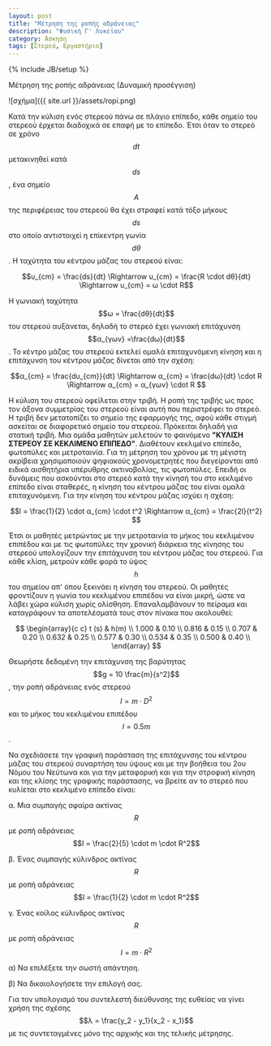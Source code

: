 ```yaml
---
layout: post
title: "Μέτρηση της ροπής αδράνειας"
description: "Φυσική Γ' Λυκείου"
category: Άσκηση
tags: [Στερεό, Εργαστήριο]
---
```

{% include JB/setup %}


Μέτρηση της ροπής αδράνειας (Δυναμική προσέγγιση)

![σχήμα]({{ site.url }}/assets/ropi.png) 

Κατά την κύλιση ενός στερεού πάνω σε πλάγιο επίπεδο, κάθε σημείο του στερεού έρχεται
διαδοχικά σε επαφή με το επίπεδο. Έτσι όταν το στερεό σε χρόνο $$dt$$ μετακινηθεί κατά
$$ds$$, ένα σημείο $$Α$$ της περιφέρειας του στερεού θα έχει στραφεί κατά τόξο μήκους $$ds$$
στο οποίο αντιστοιχεί η επίκεντρη γωνία $$dθ$$. Η ταχύτητα του κέντρου μάζας του στερεού είναι:

$$υ_{cm} = \frac{ds}{dt} \Rightarrow υ_{cm} = \frac{R \cdot dθ}{dt} \Rightarrow υ_{cm} = ω \cdot R$$

H γωνιακή ταχύτητα $$ω = \frac{dθ}{dt}$$ του στερεού αυξάνεται, δηλαδή το στερεό έχει 
γωνιακή επιτάχυνση $$α_{γων} =\frac{dω}{dt}$$. To κέντρο μάζας του στερεού εκτελεί ομαλά 
επιταχυνόμενη κίνηση και η επιτάχυνση του κέντρου μάζας δίνεται από την σχέση:

$$α_{cm} = \frac{dυ_{cm}}{dt} \Rightarrow α_{cm} = \frac{dω}{dt} \cdot R \Rightarrow α_{cm} = α_{γων} \cdot R $$

Η κύλιση του στερεού οφείλεται στην τριβή. Η ροπή της τριβής ως προς τον άξονα συμμετρίας του
στερεού είναι αυτή που περιστρέφει το στερεό. Η τριβή δεν μετατοπίζει το σημείο της εφαρμογής
της, αφού κάθε στιγμή ασκείται σε διαφορετικό σημείο του στερεού. Πρόκειται δηλαδή για 
στατική τριβή. 
Μια ομάδα μαθητών μελετούν το φαινόμενο **"ΚΥΛΙΣΗ ΣΤΕΡΕΟΥ ΣΕ ΚΕΚΛΙΜΕΝΟ ΕΠΙΠΕΔΟ"**. 
Διαθέτουν κεκλιμένο επίπεδο, φωτοπύλες και μετροταινία. Για τη μέτρηση του χρόνου με τη μέγιστη ακρίβεια 
χρησιμοποιούν ψηφιακούς χρονομετρητές που διεγείρονται από ειδικά αισθητήρια υπέρυθρης ακτινοβολίας, τις φωτοπύλες. Επειδή οι δυνάμεις που ασκούνται στο στερεό κατά
την κίνησή του στο κεκλιμένο επίπεδο είναι σταθερές, η κίνηση του κέντρου μάζας του είναι ομαλά 
επιταχυνόμενη. Για την κίνηση του κέντρου μάζας ισχύει η σχέση:

$$l = \frac{1}{2} \cdot α_{cm} \cdot t^2 \Rightarrow α_{cm} = \frac{2l}{t^2} $$

Έτσι οι μαθητές μετρώντας με την μετροταινία το μήκος του κεκλιμένου επιπέδου και με τις φωτοπύλες
την χρονική διάρκεια της κίνησης του στερεού υπολογίζουν την επιτάχυνση του κέντρου μάζας του στερεού.
Για κάθε κλίση, μετρούν κάθε φορά το ύψος $$h$$ του σημείου απ' όπου ξεκινάει η κίνηση του στερεού. Οι μαθητές φροντίζουν η γωνία του κεκλιμένου επιπέδου να είναι μικρή, ώστε να λάβει χώρα κύλιση χωρίς 
ολίσθηση. Επαναλαμβάνουν το πείραμα και καταγράφουν τα αποτελέσματά τους στον πίνακα που ακολουθεί:

$$
\begin{array}{c c}
t (s) & h(m) \\
1.000 & 0.10  \\
0.816 & 0.15  \\
0.707 & 0.20 \\
0.632 & 0.25  \\
0.577 & 0.30  \\
0.534 & 0.35  \\
0.500 & 0.40  \\
\end{array}
$$



Θεωρήστε δεδομένη την επιτάχυνση της βαρύτητας $$g = 10 \frac{m}{s^2}$$, την ροπή αδράνειας ενός στερεού $$Ι = m \cdot D^2$$ και το μήκος του κεκλιμένου
επιπέδου $$l = 0.5m$$.

Να σχεδιάσετε την γραφική παράσταση της επιτάχυνσης του κέντρου μάζας του στερεού συναρτήση του ύψους
και με την βοήθεια του 2ου Νόμου του Νεύτωνα και για την μεταφορική και για την στροφική κίνηση και της κλίσης της γραφικής παράστασης, να βρείτε αν το στερεό που κυλίεται στο κεκλιμένο επίπεδο είναι: 

α. Μια συμπαγής σφαίρα ακτίνας $$R$$ με ροπή αδράνειας $$Ι = \frac{2}{5} \cdot m \cdot R^2$$

β. Ένας συμπαγής κύλινδρος ακτίνας $$R$$ με ροπή αδράνειας $$Ι = \frac{1}{2} \cdot m \cdot R^2$$

γ. Ένας κοίλος κύλινδρος ακτίνας $$R$$ με ροπή αδράνειας $$Ι = m \cdot R^2$$


α) Να επιλέξετε την σωστή απάντηση.


β) Να δικαιολογήσετε την επιλογή σας.

Για τον υπολογισμό του συντελεστή διεύθυνσης της ευθείας να γίνει χρήση της σχέσης
$$λ = \frac{y_2 - y_1}{x_2 - x_1}$$ με τις συντεταγμένες μόνο της αρχικής και της τελικής
μέτρησης.